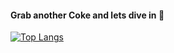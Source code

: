 #### Grab another Coke and lets dive in 🧊
[![Top Langs](https://github-readme-stats.vercel.app/api/top-langs/?username=haowen737&layout=compact&hide=html,css,Vue&theme=material-palenight&hide_border=true&hide_title=true&card_width=500)](https://github.com/anuraghazra/github-readme-stats)
